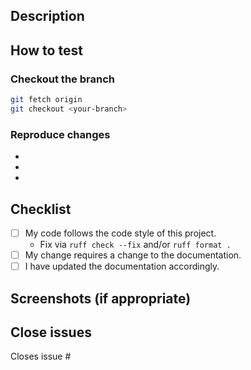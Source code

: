 <!-- markdownlint-disable MD012 MD033 MD041 -->

<!--- Provide a general summary of your changes in the Title above -->

## Description

<!--- Describe your changes in detail -->

## How to test

<!--- How to test your changes -->

### Checkout the branch

```bash
git fetch origin
git checkout <your-branch>
```

### Reproduce changes

*
*
*

## Checklist

<!--- Go over all the following points, and put an `x` in all the boxes that apply. -->
<!--- If you're unsure about any of these, don't hesitate to ask. We're here to help! -->

* [ ] My code follows the code style of this project.
  * Fix via `ruff check --fix` and/or `ruff format .`
* [ ] My change requires a change to the documentation.
* [ ] I have updated the documentation accordingly.

## Screenshots (if appropriate)


## Close issues

Closes issue #<issue-number>
